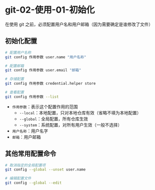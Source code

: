# git-02-使用-01-初始化

在使用 git 之前，必须配置用户名和用户邮箱（因为需要确定是谁修改了文件）

## 初始化配置

```bash
# 配置用户名称
git config 作用参数 user.name "用户名称"

# 配置邮箱
git config 作用参数 user.email "邮箱"

# 存储配置
git config 作用参数 credential.helper store

# 查看配置
git config 作用参数 --list
```

- `作用参数`：表示这个配置作用的范围
  - `--local`：本地配置，只对本地仓库有效（省略不填为本地配置）
  - `--global`：全局配置，所有仓库生效
  - `--system`：系统配置，对所有用户生效（一般不选择）
- `用户名称`：用户名字
- `邮箱`：用户邮箱

## 其他常用配置命令

```bash
# 取消指定的全局配置项
git config --global --unset user.name

# 编辑配置文件
git config --global --edit
```
